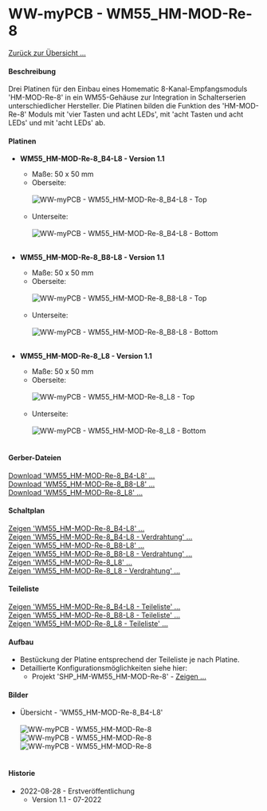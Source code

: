 # WW-myPCB - WM55_HM-MOD-Re-8

[Zurück zur Übersicht ...](../README.md)

#### Beschreibung

Drei Platinen für den Einbau eines Homematic 8-Kanal-Empfangsmoduls 'HM-MOD-Re-8' in ein WM55-Gehäuse zur Integration in Schalterserien unterschiedlicher Hersteller. Die Platinen bilden die Funktion des 'HM-MOD-Re-8' Moduls mit 'vier Tasten und acht LEDs', mit 'acht Tasten und acht LEDs' und mit 'acht LEDs' ab.

#### Platinen
- <b>WM55_HM-MOD-Re-8_B4-L8 - Version 1.1</b>
  - Maße: 50 x 50 mm
  - Oberseite:
    <br><br>
    ![WW-myPCB - WM55_HM-MOD-Re-8_B4-L8 - Top](./img/PCB_WM55_HM-MOD-Re-8_B4-L8_Top.jpg "WM55_HM-MOD-Re-8_B4-L8 - Oberseite")
    <br><br>
  - Unterseite:
    <br><br>
    ![WW-myPCB - WM55_HM-MOD-Re-8_B4-L8 - Bottom](./img/PCB_WM55_HM-MOD-Re-8_B4-L8_Bottom.jpg "WM55_HM-MOD-Re-8_B4-L8 - Unterseite")
  <br><br>

- <b>WM55_HM-MOD-Re-8_B8-L8 - Version 1.1</b>
  - Maße: 50 x 50 mm
  - Oberseite:
  <br><br>
  ![WW-myPCB - WM55_HM-MOD-Re-8_B8-L8 - Top](./img/PCB_WM55_HM-MOD-Re-8_B8-L8_Top.jpg "WM55_HM-MOD-Re-8_B8-L8 - Oberseite")
  <br><br>
  - Unterseite:
  <br><br>
  ![WW-myPCB - WM55_HM-MOD-Re-8_B8-L8 - Bottom](./img/PCB_WM55_HM-MOD-Re-8_B8-L8_Bottom.jpg "WM55_HM-MOD-Re-8_B8-L8 - Unterseite")
  <br><br>

- <b>WM55_HM-MOD-Re-8_L8 - Version 1.1</b>
  - Maße: 50 x 50 mm
  - Oberseite:
  <br><br>
  ![WW-myPCB - WM55_HM-MOD-Re-8_L8 - Top](./img/PCB_WM55_HM-MOD-Re-8_L8_Top.jpg "WM55_HM-MOD-Re-8_L8 - Oberseite")
  <br><br>
  - Unterseite:
  <br><br>
  ![WW-myPCB - WM55_HM-MOD-Re-8_L8 - Bottom](./img/PCB_WM55_HM-MOD-Re-8_L8_Bottom.jpg "WM55_HM-MOD-Re-8_L8 - Unterseite")
  <br><br>

#### Gerber-Dateien
[Download 'WM55_HM-MOD-Re-8_B4-L8' ...](./bin/Gerber_WM55_HM-MOD-Re-8_B4-L8_1.1.zip)
<br>
[Download 'WM55_HM-MOD-Re-8_B8-L8' ...](./bin/Gerber_WM55_HM-MOD-Re-8_B8-L8_1.1.zip)
<br>
[Download 'WM55_HM-MOD-Re-8_L8' ...](./bin/Gerber_WM55_HM-MOD-Re-8_L8_1.1.zip)

#### Schaltplan
[Zeigen 'WM55_HM-MOD-Re-8_B4-L8' ...](./bin/WM55_HM-MOD-Re-8_B4-L8_1.1.pdf)
<br>
[Zeigen 'WM55_HM-MOD-Re-8_B4-L8 - Verdrahtung' ...](./bin/WM55_HM-MOD-Re-8_B4-L8_1.1_Verdrahtung.pdf)
<br>
[Zeigen 'WM55_HM-MOD-Re-8_B8-L8' ...](./bin/WM55_HM-MOD-Re-8_B8-L8_1.1.pdf)
<br>
[Zeigen 'WM55_HM-MOD-Re-8_B8-L8 - Verdrahtung' ...](./bin/WM55_HM-MOD-Re-8_B8-L8_1.1_Verdrahtung.pdf)
<br>
[Zeigen 'WM55_HM-MOD-Re-8_L8' ...](./bin/WM55_HM-MOD-Re-8_L8_1.1.pdf)
<br>
[Zeigen 'WM55_HM-MOD-Re-8_L8 - Verdrahtung' ...](./bin/WM55_HM-MOD-Re-8_L8_1.1_Verdrahtung.pdf)

#### Teileliste
[Zeigen 'WM55_HM-MOD-Re-8_B4-L8 - Teileliste' ...](./bin/WM55_HM-MOD-Re-8_B4-L8_1.1_Teileliste.txt)
<br>
[Zeigen 'WM55_HM-MOD-Re-8_B8-L8 - Teileliste' ...](./bin/WM55_HM-MOD-Re-8_B8-L8_1.1_Teileliste.txt)
<br>
[Zeigen 'WM55_HM-MOD-Re-8_L8 - Teileliste' ...](./bin/WM55_HM-MOD-Re-8_L8_1.1_Teileliste.txt)

#### Aufbau
- Bestückung der Platine entsprechend der Teileliste je nach Platine.
- Detaillierte Konfigurationsmöglichkeiten siehe hier:
    - Projekt 'SHP_HM-WM55_HM-MOD-Re-8' - [Zeigen ...](https://github.com/wolwin/WW-mySHP/blob/master/SHP_HM-WM55_HM-MOD-Re-8/README.md)

#### Bilder
- Übersicht - 'WM55_HM-MOD-Re-8_B4-L8' <br><br>
![WW-myPCB - WM55_HM-MOD-Re-8](./img/PCB_WM55_HM-MOD-Re-8_B4-L8_1.jpg "WM55_HM-MOD-Re-8_B4-L8")
![WW-myPCB - WM55_HM-MOD-Re-8](./img/PCB_WM55_HM-MOD-Re-8_B4-L8_2.jpg "WM55_HM-MOD-Re-8_B4-L8")
![WW-myPCB - WM55_HM-MOD-Re-8](./img/PCB_WM55_HM-MOD-Re-8_B4-L8_3.jpg "WM55_HM-MOD-Re-8_B4-L8")
<br><br>

#### Historie
- 2022-08-28 - Erstveröffentlichung
  - Version 1.1 - 07-2022
